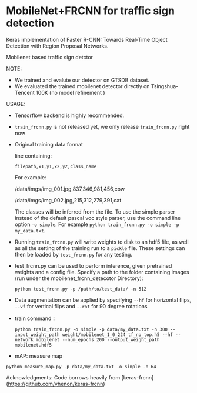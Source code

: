 # MobileNet+FRCNN for traffic sign detection
Keras implementation of Faster R-CNN: Towards Real-Time Object Detection with Region Proposal Networks.

Mobilenet based traffic sign detctor

NOTE:
- We trained and evalute our detector on GTSDB dataset.
- We evaluated the trained mobilenet detector directly on Tsingshua-Tencent 100K (no model refinement )


USAGE:
- Tensorflow backend is highly recommended.
- `train_frcnn.py` is not released yet, we only release `train_frcnn.py` right now
- Original training data format
   
   line containing:

    `filepath,x1,y1,x2,y2,class_name`

    For example:

    /data/imgs/img_001.jpg,837,346,981,456,cow
    
    /data/imgs/img_002.jpg,215,312,279,391,cat

    The classes will be inferred from the file. To use the simple parser instead of the default pascal voc style parser,
    use the command line option `-o simple`. For example `python train_frcnn.py -o simple -p my_data.txt`.

- Running `train_frcnn.py` will write weights to disk to an hdf5 file, as well as all the setting of the training run to a `pickle` file. These
settings can then be loaded by `test_frcnn.py` for any testing.

- test_frcnn.py can be used to perform inference, given pretrained weights and a config file. Specify a path to the folder containing
images (run under the mobilenet_frcnn_detecotor Directory):
    
    `python test_frcnn.py -p /path/to/test_data/ -n 512`
- Data augmentation can be applied by specifying `--hf` for horizontal flips, `--vf` for vertical flips and `--rot` for 90 degree rotations

- train command：  

  `python train_frcnn.py -o simple -p data/my_data.txt -n 300 --input_weight_path weight/mobilenet_1_0_224_tf_no_top.h5 --hf --network mobilenet --num_epochs 200 --output_weight_path mobilenet.hdf5
`


- mAP: measure map

`python measure_map.py -p data/my_data.txt -o simple -n 64`


Acknowledgments:
Code borrows heavily from [keras-frcnn] (https://github.com/yhenon/keras-frcnn)
